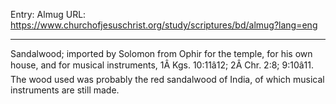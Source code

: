Entry: Almug
URL: https://www.churchofjesuschrist.org/study/scriptures/bd/almug?lang=eng

---

Sandalwood; imported by Solomon from Ophir for the temple, for his own house, and for musical instruments, 1Â Kgs. 10:11â12; 2Â Chr. 2:8; 9:10â11. The wood used was probably the red sandalwood of India, of which musical instruments are still made.

